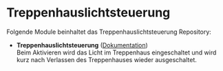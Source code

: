 # Treppenhauslichtsteuerung

Folgende Module beinhaltet das Treppenhauslichtsteuerung Repository:

- __Treppenhauslichtsteuerung__ ([Dokumentation](Treppenhauslichtsteuerung))  
	Beim Aktivieren wird das Licht im Treppenhaus eingeschaltet und wird kurz nach Verlassen des Treppenhauses wieder ausgeschaltet.
